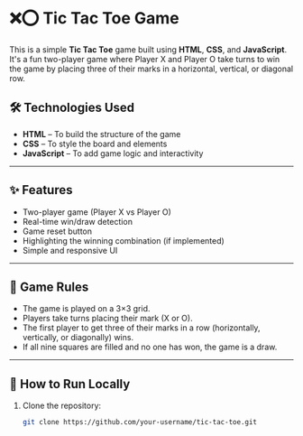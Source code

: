 # ❌⭕ Tic Tac Toe Game

This is a simple **Tic Tac Toe** game built using **HTML**, **CSS**, and **JavaScript**. It's a fun two-player game where Player X and Player O take turns to win the game by placing three of their marks in a horizontal, vertical, or diagonal row.

## 🛠 Technologies Used

- **HTML** – To build the structure of the game
- **CSS** – To style the board and elements
- **JavaScript** – To add game logic and interactivity

---

## ✨ Features

- Two-player game (Player X vs Player O)
- Real-time win/draw detection
- Game reset button
- Highlighting the winning combination (if implemented)
- Simple and responsive UI

---

## 🧠 Game Rules

- The game is played on a 3×3 grid.
- Players take turns placing their mark (X or O).
- The first player to get three of their marks in a row (horizontally, vertically, or diagonally) wins.
- If all nine squares are filled and no one has won, the game is a draw.

---

## 🚀 How to Run Locally

1. Clone the repository:
   ```bash
   git clone https://github.com/your-username/tic-tac-toe.git

